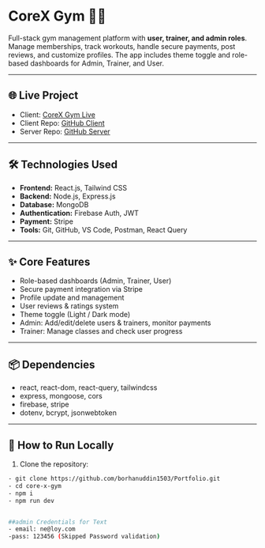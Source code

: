 # CoreX Gym 🏋️‍♂️

Full-stack gym management platform with **user, trainer, and admin roles**. Manage memberships, track workouts, handle secure payments, post reviews, and customize profiles. The app includes theme toggle and role-based dashboards for Admin, Trainer, and User.

---

## 🌐 Live Project

- Client: [CoreX Gym Live](https://core-x-gym.netlify.app)  
- Client Repo: [GitHub Client](https://github.com/borhanuddin1503/core-x-gym)  
- Server Repo: [GitHub Server](https://github.com/borhanuddin1503/core-x-server)  

---

## 🛠 Technologies Used

- **Frontend:** React.js, Tailwind CSS  
- **Backend:** Node.js, Express.js  
- **Database:** MongoDB  
- **Authentication:** Firebase Auth, JWT  
- **Payment:** Stripe  
- **Tools:** Git, GitHub, VS Code, Postman, React Query  

---

## ✨ Core Features

- Role-based dashboards (Admin, Trainer, User)  
- Secure payment integration via Stripe  
- Profile update and management  
- User reviews & ratings system  
- Theme toggle (Light / Dark mode)  
- Admin: Add/edit/delete users & trainers, monitor payments  
- Trainer: Manage classes and check user progress  

---

## 📦 Dependencies

- react, react-dom, react-query, tailwindcss  
- express, mongoose, cors  
- firebase, stripe  
- dotenv, bcrypt, jsonwebtoken  

---

## 🚀 How to Run Locally

1. Clone the repository:
```bash
- git clone https://github.com/borhanuddin1503/Portfolio.git
- cd core-x-gym
- npm i
- npm run dev


##admin Credentials for Text
- email: ne@loy.com
-pass: 123456 (Skipped Password validation)

